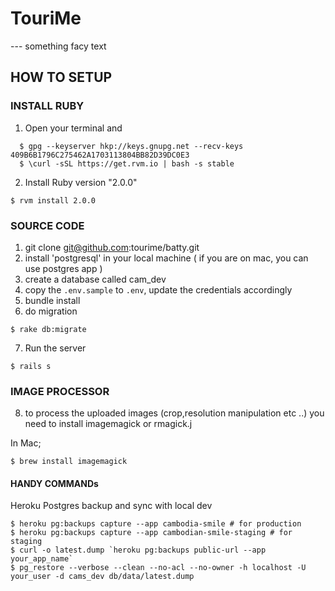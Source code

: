 # TouriMe
--- something facy text

## HOW TO SETUP
### INSTALL RUBY
1. Open your terminal and 

```
  $ gpg --keyserver hkp://keys.gnupg.net --recv-keys 409B6B1796C275462A1703113804BB82D39DC0E3
  $ \curl -sSL https://get.rvm.io | bash -s stable
```

2. Install Ruby version "2.0.0"

``` 
$ rvm install 2.0.0
```

### SOURCE CODE
1. git clone git@github.com:tourime/batty.git
2. install 'postgresql' in your local machine ( if you are on mac, you can use postgres app )
3. create a database called cam_dev
4. copy the `.env.sample` to `.env`, update the credentials accordingly
5. bundle install
6. do migration

```
$ rake db:migrate
```

7. Run the server

```
$ rails s
```

### IMAGE PROCESSOR
8. to process the uploaded images (crop,resolution manipulation etc ..) 
you need to install imagemagick or rmagick.j 


In Mac; 
```
$ brew install imagemagick
``` 

#### HANDY COMMANDs

Heroku Postgres backup and sync with local dev
``` 
$ heroku pg:backups capture --app cambodia-smile # for production
$ heroku pg:backups capture --app cambodian-smile-staging # for staging
$ curl -o latest.dump `heroku pg:backups public-url --app your_app_name`
$ pg_restore --verbose --clean --no-acl --no-owner -h localhost -U your_user -d cams_dev db/data/latest.dump
```

